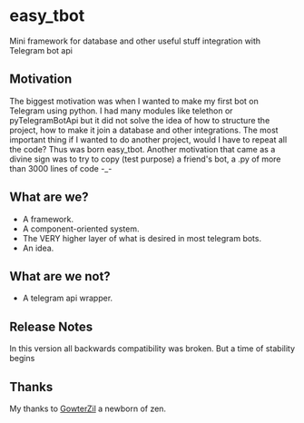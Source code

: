 # easy_tbot
Mini framework for database and other useful stuff integration with Telegram bot api
## Motivation
The biggest motivation was when I wanted to make my first bot on Telegram using python. I had many modules like telethon or pyTelegramBotApi but it did not solve the idea of how to structure the project, how to make it join a database and other integrations. The most important thing if I wanted to do another project, would I have to repeat all the code? Thus was born easy_tbot. Another motivation that came as a divine sign was to try to copy (test purpose) a friend's bot, a .py of more than 3000 lines of code -_-
## What are we?
- A framework.
- A component-oriented system.
- The VERY higher layer of what is desired in most telegram bots.
- An idea.
## What are we not?
- A telegram api wrapper.
## Release Notes
In this version all backwards compatibility was broken. But a time of stability begins 

## Thanks
My thanks to [GowterZil](https://github.com/GowtherZil) a newborn of zen.

